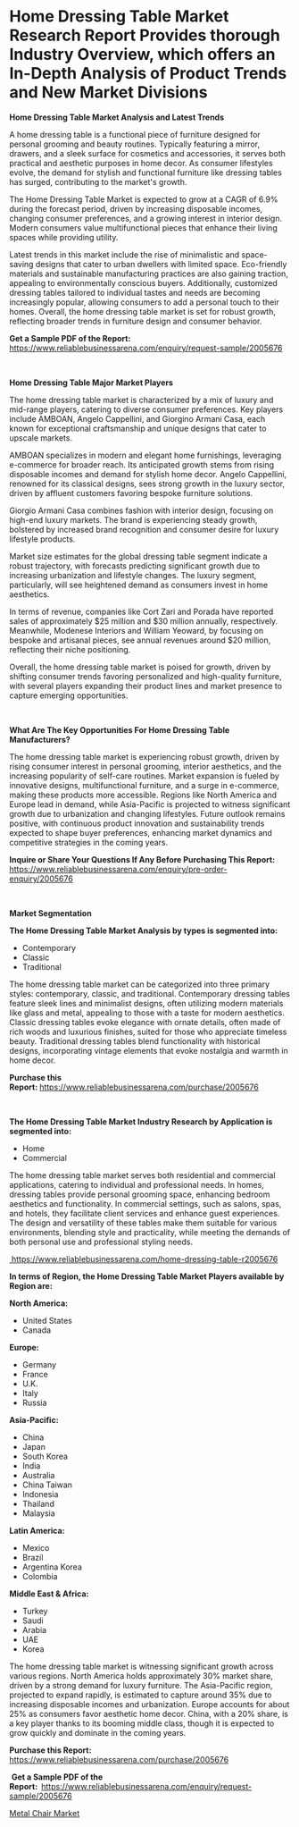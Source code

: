 <p><h1>Home Dressing Table Market Research Report Provides thorough Industry Overview, which offers an In-Depth Analysis of Product Trends and New Market Divisions</h1></p><p><strong>Home Dressing Table Market Analysis and Latest Trends</strong></p>
<p><p>A home dressing table is a functional piece of furniture designed for personal grooming and beauty routines. Typically featuring a mirror, drawers, and a sleek surface for cosmetics and accessories, it serves both practical and aesthetic purposes in home decor. As consumer lifestyles evolve, the demand for stylish and functional furniture like dressing tables has surged, contributing to the market's growth.</p><p>The Home Dressing Table Market is expected to grow at a CAGR of 6.9% during the forecast period, driven by increasing disposable incomes, changing consumer preferences, and a growing interest in interior design. Modern consumers value multifunctional pieces that enhance their living spaces while providing utility. </p><p>Latest trends in this market include the rise of minimalistic and space-saving designs that cater to urban dwellers with limited space. Eco-friendly materials and sustainable manufacturing practices are also gaining traction, appealing to environmentally conscious buyers. Additionally, customized dressing tables tailored to individual tastes and needs are becoming increasingly popular, allowing consumers to add a personal touch to their homes. Overall, the home dressing table market is set for robust growth, reflecting broader trends in furniture design and consumer behavior.</p></p>
<p><strong>Get a Sample PDF of the Report:&nbsp;</strong> <a href="https://www.reliablebusinessarena.com/enquiry/request-sample/2005676?utm_campaign=2959&utm_medium=2&utm_source=Github&utm_content=ia&utm_term=05042025&utm_id=home-dressing-table">https://www.reliablebusinessarena.com/enquiry/request-sample/2005676</a></p>
<p>&nbsp;</p>
<p><strong>Home Dressing Table Major Market Players</strong></p>
<p><p>The home dressing table market is characterized by a mix of luxury and mid-range players, catering to diverse consumer preferences. Key players include AMBOAN, Angelo Cappellini, and Giorgino Armani Casa, each known for exceptional craftsmanship and unique designs that cater to upscale markets.</p><p>AMBOAN specializes in modern and elegant home furnishings, leveraging e-commerce for broader reach. Its anticipated growth stems from rising disposable incomes and demand for stylish home decor. Angelo Cappellini, renowned for its classical designs, sees strong growth in the luxury sector, driven by affluent customers favoring bespoke furniture solutions.</p><p>Giorgio Armani Casa combines fashion with interior design, focusing on high-end luxury markets. The brand is experiencing steady growth, bolstered by increased brand recognition and consumer desire for luxury lifestyle products.</p><p>Market size estimates for the global dressing table segment indicate a robust trajectory, with forecasts predicting significant growth due to increasing urbanization and lifestyle changes. The luxury segment, particularly, will see heightened demand as consumers invest in home aesthetics.</p><p>In terms of revenue, companies like Cort Zari and Porada have reported sales of approximately $25 million and $30 million annually, respectively. Meanwhile, Modenese Interiors and William Yeoward, by focusing on bespoke and artisanal pieces, see annual revenues around $20 million, reflecting their niche positioning. </p><p>Overall, the home dressing table market is poised for growth, driven by shifting consumer trends favoring personalized and high-quality furniture, with several players expanding their product lines and market presence to capture emerging opportunities.</p></p>
<p>&nbsp;</p>
<p><strong>What Are The Key Opportunities For Home Dressing Table Manufacturers?</strong></p>
<p><p>The home dressing table market is experiencing robust growth, driven by rising consumer interest in personal grooming, interior aesthetics, and the increasing popularity of self-care routines. Market expansion is fueled by innovative designs, multifunctional furniture, and a surge in e-commerce, making these products more accessible. Regions like North America and Europe lead in demand, while Asia-Pacific is projected to witness significant growth due to urbanization and changing lifestyles. Future outlook remains positive, with continuous product innovation and sustainability trends expected to shape buyer preferences, enhancing market dynamics and competitive strategies in the coming years.</p></p>
<p><strong>Inquire or Share Your Questions If Any Before Purchasing This Report:</strong> <a href="https://www.reliablebusinessarena.com/enquiry/pre-order-enquiry/2005676?utm_campaign=2959&utm_medium=2&utm_source=Github&utm_content=ia&utm_term=05042025&utm_id=home-dressing-table">https://www.reliablebusinessarena.com/enquiry/pre-order-enquiry/2005676</a></p>
<p>&nbsp;</p>
<p><strong>Market Segmentation</strong></p>
<p><strong>The Home Dressing Table Market Analysis by types is segmented into:</strong></p>
<p><ul><li>Contemporary</li><li>Classic</li><li>Traditional</li></ul></p>
<p><p>The home dressing table market can be categorized into three primary styles: contemporary, classic, and traditional. Contemporary dressing tables feature sleek lines and minimalist designs, often utilizing modern materials like glass and metal, appealing to those with a taste for modern aesthetics. Classic dressing tables evoke elegance with ornate details, often made of rich woods and luxurious finishes, suited for those who appreciate timeless beauty. Traditional dressing tables blend functionality with historical designs, incorporating vintage elements that evoke nostalgia and warmth in home decor.</p></p>
<p><strong>Purchase this Report:&nbsp;</strong><a href="https://www.reliablebusinessarena.com/purchase/2005676?utm_campaign=2959&utm_medium=2&utm_source=Github&utm_content=ia&utm_term=05042025&utm_id=home-dressing-table">https://www.reliablebusinessarena.com/purchase/2005676</a></p>
<p>&nbsp;</p>
<p><strong>The Home Dressing Table Market Industry Research by Application is segmented into:</strong></p>
<p><ul><li>Home</li><li>Commercial</li></ul></p>
<p><p>The home dressing table market serves both residential and commercial applications, catering to individual and professional needs. In homes, dressing tables provide personal grooming space, enhancing bedroom aesthetics and functionality. In commercial settings, such as salons, spas, and hotels, they facilitate client services and enhance guest experiences. The design and versatility of these tables make them suitable for various environments, blending style and practicality, while meeting the demands of both personal use and professional styling needs.</p></p>
<p><a href="https://www.reliablebusinessarena.com/home-dressing-table-r2005676?utm_campaign=2959&utm_medium=2&utm_source=Github&utm_content=ia&utm_term=05042025&utm_id=home-dressing-table">&nbsp;https://www.reliablebusinessarena.com/home-dressing-table-r2005676</a></p>
<p><strong>In terms of Region, the Home Dressing Table Market Players available by Region are:</strong></p>
<p>
    <p> <strong> North America: </strong>
        <ul>
            <li>United States</li>
            <li>Canada</li>
        </ul>
        </p> 
    <p> <strong> Europe: </strong>
        <ul>
            <li>Germany</li>
            <li>France</li>
            <li>U.K.</li>
            <li>Italy</li>
            <li>Russia</li>
        </ul>
        </p> 
    <p> <strong> Asia-Pacific: </strong>
        <ul>
            <li>China</li>
            <li>Japan</li>
            <li>South Korea</li>
            <li>India</li>
            <li>Australia</li>
            <li>China Taiwan</li>
            <li>Indonesia</li>
            <li>Thailand</li>
            <li>Malaysia</li>
        </ul>
        </p> 
    <p> <strong> Latin America: </strong>
        <ul>
            <li>Mexico</li>
            <li>Brazil</li>
            <li>Argentina Korea</li>
            <li>Colombia</li>
        </ul>
        </p> 
    <p> <strong> Middle East & Africa: </strong>
        <ul>
            <li>Turkey</li>
            <li>Saudi</li>
            <li>Arabia</li>
            <li>UAE</li>
            <li>Korea</li>
        </ul>
    </p>
    </p>
<p><p>The home dressing table market is witnessing significant growth across various regions. North America holds approximately 30% market share, driven by a strong demand for luxury furniture. The Asia-Pacific region, projected to expand rapidly, is estimated to capture around 35% due to increasing disposable incomes and urbanization. Europe accounts for about 25% as consumers favor aesthetic home decor. China, with a 20% share, is a key player thanks to its booming middle class, though it is expected to grow quickly and dominate in the coming years.</p></p>
<p><strong>Purchase this Report: </strong><a href="https://www.reliablebusinessarena.com/purchase/2005676?utm_campaign=2959&utm_medium=2&utm_source=Github&utm_content=ia&utm_term=05042025&utm_id=home-dressing-table">https://www.reliablebusinessarena.com/purchase/2005676</a></p>
<p>&nbsp;<strong>Get a Sample PDF of the Report:&nbsp;&nbsp;</strong><a href="https://www.reliablebusinessarena.com/enquiry/request-sample/2005676?utm_campaign=2959&utm_medium=2&utm_source=Github&utm_content=ia&utm_term=05042025&utm_id=home-dressing-table">https://www.reliablebusinessarena.com/enquiry/request-sample/2005676</a></p>
<p><strong></strong></p>
<p><p><a href="https://github.com/deyniphytic/Market-Research-Report-List-1/blob/main/metal-chair-market.md?utm_campaign=2959&utm_medium=2&utm_source=Github&utm_content=ia&utm_term=05042025&utm_id=home-dressing-table">Metal Chair Market</a></p></p>